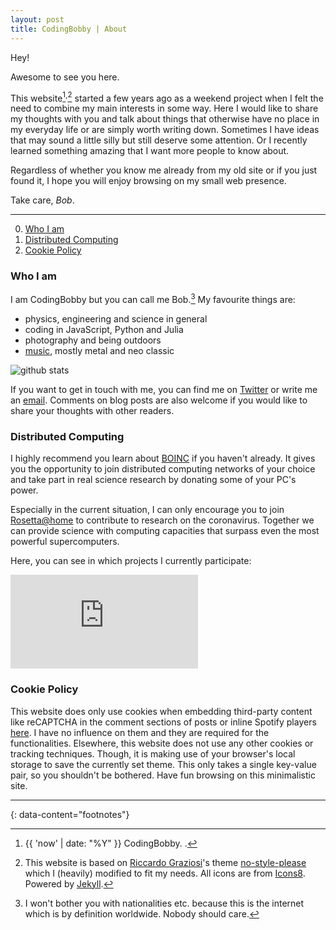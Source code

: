 ```yaml
---
layout: post
title: CodingBobby | About
---
```

Hey!

Awesome to see you here.

This website[^copyright]<sup>,</sup>[^style] started a few years ago as a weekend project when I felt the need to combine my main interests in some way.
Here I would like to share my thoughts with you and talk about things that otherwise have no place in my everyday life or are simply worth writing down.
Sometimes I have ideas that may sound a little silly but still deserve some attention.
Or I recently learned something amazing that I want more people to know about.

Regardless of whether you know me already from my old site or if you just found it, I hope you will enjoy browsing on my small web presence.

Take care, *Bob*.

---

0. [Who I am ](#who-i-am)
0. [Distributed Computing](#distributed-computing)
0. [Cookie Policy](#cookie-policy)

### Who I am
I am CodingBobby but you can call me Bob.[^myself]
My favourite things are:

- physics, engineering and science in general
- coding in JavaScript, Python and Julia
- photography and being outdoors
- [music](/favourite-songs), mostly metal and neo classic

![github stats](https://github-readme-stats.vercel.app/api?username=CodingBobby&hide=contribs&show_icons=true&hide_border=true&title_color=000)

If you want to get in touch with me, you can find me on [Twitter](https://twitter.com/BobbyCoding) or write me an [email](mailto:contact@codingbobby.xyz).
Comments on blog posts are also welcome if you would like to share your thoughts with other readers.

### Distributed Computing
I highly recommend you learn about [BOINC](https://boinc.berkeley.edu) if you haven't already.
It gives you the opportunity to join distributed computing networks of your choice and take part in real science research by donating some of your PC's power.

Especially in the current situation, I can only encourage you to join [Rosetta@home](https://boinc.bakerlab.org/rosetta/) to contribute to research on the coronavirus.
Together we can provide science with computing capacities that surpass even the most powerful supercomputers.

Here, you can see in which projects I currently participate:

![Boinc Statistics](https://boinc.mundayweb.com/stats.php?userID=15403&trans=off "Boinc Statistics")

### Cookie Policy
This website does only use cookies when embedding third-party content like reCAPTCHA in the comment sections of posts or inline Spotify players [here](/blog/modern-musical-masterpieces).
I have no influence on them and they are required for the functionalities.
Elsewhere, this website does not use any other cookies or tracking techniques.
Though, it is making use of your browser's local storage to save the currently set theme.
This only takes a single key-value pair, so you shouldn't be bothered.
Have fun browsing on this minimalistic site.

---
{: data-content="footnotes"}

[^copyright]: <span class="copyright_icon" alt="(c)"></span> {{ 'now' | date: "%Y" }} CodingBobby. <a href="https://creativecommons.org/licenses/by-nc-sa/4.0/" target="_blank" class="cc_list"><span class="cc_icon" alt="cc"></span> <span class="attribution_icon"></span> <span class="non_com_icon"></span> <span class="share_alike_icon"></span></a>. 

[^style]: This website is based on [Riccardo Graziosi](https://github.com/riggraz)'s theme [no-style-please](https://github.com/riggraz/no-style-please) which I (heavily) modified to fit my needs. All icons are from [Icons8](https://icons8.com). Powered by [Jekyll](https://jekyllrb.com).

[^myself]: I won't bother you with nationalities etc. because this is the internet which is by definition worldwide. Nobody should care.
